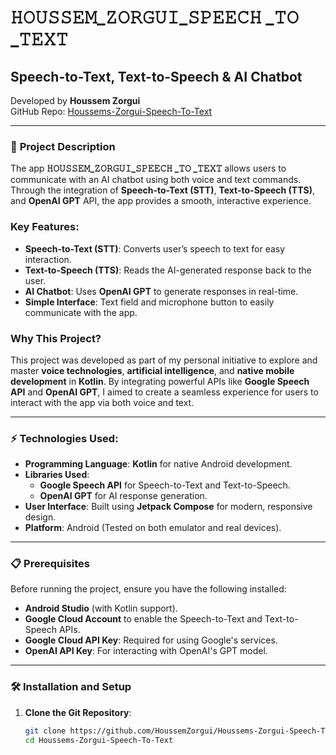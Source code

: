 # 𝙷𝙾𝚄𝚂𝚂𝙴𝙼_𝚉𝙾𝚁𝙶𝚄𝙸_𝚂𝙿𝙴𝙴𝙲𝙷 _𝚃𝙾 _𝚃𝙴𝚇𝚃
## **Speech-to-Text, Text-to-Speech & AI Chatbot**

Developed by **Houssem Zorgui**  
GitHub Repo: [Houssems-Zorgui-Speech-To-Text](https://github.com/HoussemZorgui/Houssems-Zorgui-Speech-To-Text)

---

### 🚀 **Project Description**

The app **𝙷𝙾𝚄𝚂𝚂𝙴𝙼_𝚉𝙾𝚁𝙶𝚄𝙸_𝚂𝙿𝙴𝙴𝙲𝙷 _𝚃𝙾 _𝚃𝙴𝚇𝚃** allows users to communicate with an AI chatbot using both voice and text commands. Through the integration of **Speech-to-Text (STT)**, **Text-to-Speech (TTS)**, and **OpenAI GPT** API, the app provides a smooth, interactive experience.

### **Key Features**:
- **Speech-to-Text (STT)**: Converts user’s speech to text for easy interaction.
- **Text-to-Speech (TTS)**: Reads the AI-generated response back to the user.
- **AI Chatbot**: Uses **OpenAI GPT** to generate responses in real-time.
- **Simple Interface**: Text field and microphone button to easily communicate with the app.

### **Why This Project?**
This project was developed as part of my personal initiative to explore and master **voice technologies**, **artificial intelligence**, and **native mobile development** in **Kotlin**. By integrating powerful APIs like **Google Speech API** and **OpenAI GPT**, I aimed to create a seamless experience for users to interact with the app via both voice and text.

---

### ⚡ **Technologies Used**:
- **Programming Language**: **Kotlin** for native Android development.
- **Libraries Used**:
  - **Google Speech API** for Speech-to-Text and Text-to-Speech.
  - **OpenAI GPT** for AI response generation.
- **User Interface**: Built using **Jetpack Compose** for modern, responsive design.
- **Platform**: Android (Tested on both emulator and real devices).

---

### 📋 **Prerequisites**

Before running the project, ensure you have the following installed:
- **Android Studio** (with Kotlin support).
- **Google Cloud Account** to enable the Speech-to-Text and Text-to-Speech APIs.
- **Google Cloud API Key**: Required for using Google's services.
- **OpenAI API Key**: For interacting with OpenAI's GPT model.

---

### 🛠️ **Installation and Setup**

1. **Clone the Git Repository**:
   ```bash
   git clone https://github.com/HoussemZorgui/Houssems-Zorgui-Speech-To-Text.git
   cd Houssems-Zorgui-Speech-To-Text
